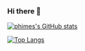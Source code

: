 ### Hi there 👋

<!--
**re0phimes/re0phimes** is a ✨ _special_ ✨ repository because its `README.md` (this file) appears on your GitHub profile.

Here are some ideas to get you started:

- 🔭 I’m currently working on ...
- 🌱 I’m currently learning ...
- 👯 I’m looking to collaborate on ...
- 🤔 I’m looking for help with ...
- 💬 Ask me about ...
- 📫 How to reach me: ...
- 😄 Pronouns: ...
- ⚡ Fun fact: ...
-->

[![phimes's GitHub stats](https://github-readme-stats.vercel.app/api?username=re0phimes)](https://github.com/anuraghazra/github-readme-stats)

[![Top Langs](https://github-readme-stats.vercel.app/api/top-langs/?username=re0phimes&theme=dark&show_icons=true)](https://github.com/anuraghazra/github-readme-stats)

